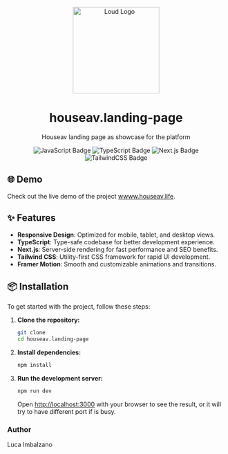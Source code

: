 <p align="center">
    <a href="https://houseav.life/" target="blank"><img src="https://github.com/user-attachments/assets/068b5610-7db1-4489-90b6-cdb117b72b27" width="200" alt="Loud Logo" /></a>
</p>


<h1 align="center">houseav.landing-page</h1>
<p align="center">Houseav landing page as showcase for the platform</p>

<p align="center">
    <img src="https://img.shields.io/badge/JavaScript-F7DF1E?logo=javascript&logoColor=000&style=for-the-badge" alt="JavaScript Badge">
    <img src="https://img.shields.io/badge/TypeScript-3178C6?logo=typescript&logoColor=fff&style=for-the-badge" alt="TypeScript Badge">
    <img src="https://img.shields.io/badge/Next.js-000000?logo=nextdotjs&logoColor=fff&style=for-the-badge" alt="Next.js Badge">
    <img src="https://img.shields.io/badge/TailwindCSS-38B2AC?logo=tailwindcss&logoColor=fff&style=for-the-badge" alt="TailwindCSS Badge">

</p>




## 🌐 Demo

Check out the live demo of the project [wwww.houseav.life](https://houseav.life/).

## ✨ Features

- **Responsive Design**: Optimized for mobile, tablet, and desktop views.
- **TypeScript**: Type-safe codebase for better development experience.
- **Next.js**: Server-side rendering for fast performance and SEO benefits.
- **Tailwind CSS**: Utility-first CSS framework for rapid UI development.
- **Framer Motion**: Smooth and customizable animations and transitions.

## 📦 Installation

To get started with the project, follow these steps:

1. **Clone the repository:**

   ```sh
   git clone 
   cd houseav.landing-page
   ```

2. **Install dependencies:**

   ```sh
   npm install
   ```

3. **Run the development server:**

   ```sh
   npm run dev
   ```

   Open [http://localhost:3000](http://localhost:3000) with your browser to see the result, or it will try to have different port if is busy.


### Author
Luca Imbalzano
